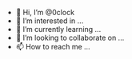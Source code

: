 - 👋 Hi, I’m @0clock
- 👀 I’m interested in ...
- 🌱 I’m currently learning ...
- 💞️ I’m looking to collaborate on ...
- 📫 How to reach me ...

<!---
0clock/0clock is a ✨ special ✨ repository because its `README.md` (this file) appears on your GitHub profile.
You can click the Preview link to take a look at your changes.
--->

